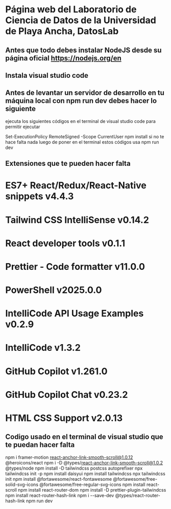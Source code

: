 # Página web del Laboratorio de Ciencia de Datos de la Universidad de Playa Ancha, DatosLab

## Antes que todo debes instalar NodeJS desde su página oficial https://nodejs.org/en
## Instala visual studio code

## Antes de levantar un servidor de desarrollo en tu máquina local con npm run dev debes hacer lo siguiente
ejecuta los siguientes códigos en el terminal de visual studio code para permitir ejecutar

Set-ExecutionPolicy RemoteSigned -Scope CurrentUser 
npm install
si no te hace falta nada luego de poner en el terminal estos códigos usa npm run dev

## Extensiones que te pueden hacer falta

# ES7+ React/Redux/React-Native snippets  v4.4.3 
# Tailwind CSS IntelliSense  v0.14.2 
# React developer tools v0.1.1 
# Prettier - Code formatter  v11.0.0 
# PowerShell  v2025.0.0 
# IntelliCode API Usage Examples  v0.2.9 
# IntelliCode  v1.3.2 
# GitHub Copilot  v1.261.0 
# GitHub Copilot Chat  v0.23.2 
# HTML CSS Support  v2.0.13 

## Codigo usado en el terminal de visual studio que te puedan hacer falta

npm i framer-motion react-anchor-link-smooth-scroll@1.0.12 @heroicons/react
npm i -D @types/react-anchor-link-smooth-scroll@1.0.2 @types/node
npm install -D tailwindcss postcss autoprefixer
npx tailwindcss init -p
npm install daisyui
npm install tailwindcss
npx tailwindcss init
npm install @fortawesome/react-fontawesome @fortawesome/free-solid-svg-icons @fortawesome/free-regular-svg-icons
npm install react-scroll
npm install react-router-dom
npm install -D prettier-plugin-tailwindcss
npm install react-router-hash-link
npm i --save-dev @types/react-router-hash-link
npm run dev
